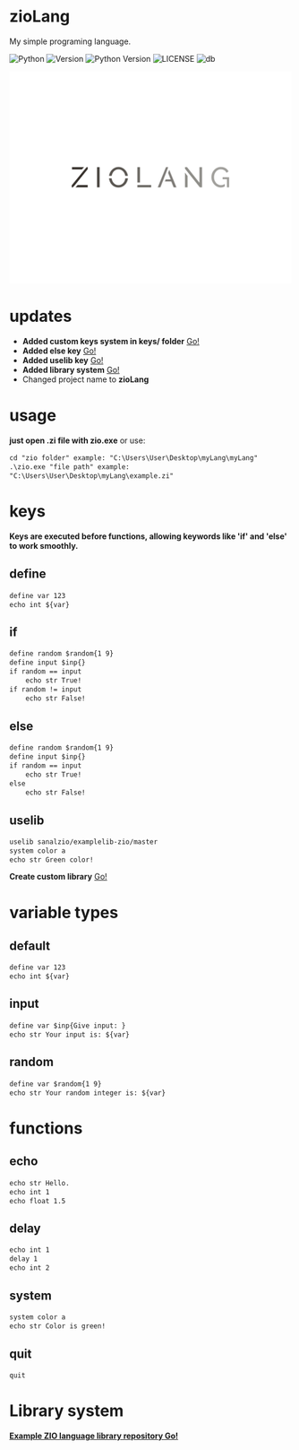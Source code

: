 # zioLang
My simple programing language.

![Python](https://img.shields.io/badge/python-%2314354C.svg?style=for-the-badge&logo=python&logoColor=white)  ![Version](https://img.shields.io/static/v1?label=Version&message=1.0&style=for-the-badge&labelColor=222831&color=393E46) ![Python Version](https://img.shields.io/static/v1?label=Version&message=3.x&style=for-the-badge&labelColor=4B8BBE&color=FFE873&logo=python&logoColor=ffffff) ![LICENSE](https://img.shields.io/static/v1?label=LICENSE&message=MIT&style=for-the-badge) ![db](https://dabuttonfactory.com/button.png?t=Download&f=Ubuntu-Bold&ts=30&tc=fff&hp=15&vp=15&c=6&bgt=unicolored&bgc=238636&bs=4&bc=37914a)

![ZioLang](logos/repoimage/ziolang.svg)

# updates
- **Added custom keys system in keys/ folder** [Go!](#keys)
- **Added else key** <a href="#else">Go!</a>
- **Added uselib key** <a href="#uselib">Go!</a>
- **Added library system** <a href="#library-system">Go!</a>
- Changed project name to **zioLang**

# usage
**just open .zi file with zio.exe**
or use:
```
cd "zio folder" example: "C:\Users\User\Desktop\myLang\myLang"
.\zio.exe "file path" example: "C:\Users\User\Desktop\myLang\example.zi"
```

# keys
**Keys are executed before functions, allowing keywords like 'if' and 'else' to work smoothly.**
## define
```
define var 123
echo int ${var}
```
## if
```
define random $random{1 9}
define input $inp{}
if random == input
    echo str True!
if random != input
    echo str False!
```
## else
```
define random $random{1 9}
define input $inp{}
if random == input
    echo str True!
else
    echo str False!
```
## uselib
```
uselib sanalzio/examplelib-zio/master
system color a
echo str Green color!
```
**Create custom library** <a href="#library-system"> Go!</a>

# variable types
## default
```
define var 123
echo int ${var}
```
## input
```
define var $inp{Give input: }
echo str Your input is: ${var}
```
## random
```
define var $random{1 9}
echo str Your random integer is: ${var}
```

# functions
## echo
```
echo str Hello.
echo int 1
echo float 1.5
```
## delay
```
echo int 1
delay 1
echo int 2
```
## system
```
system color a
echo str Color is green!
```
## quit
```
quit
```

# Library system
**[Example ZIO language library repository Go!](https://github.com/sanalzio/examplelib-zio/)**

